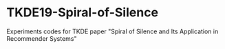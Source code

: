 # TKDE19-Spiral-of-Silence
Experiments codes for TKDE paper "Spiral of Silence and Its Application in Recommender Systems"
